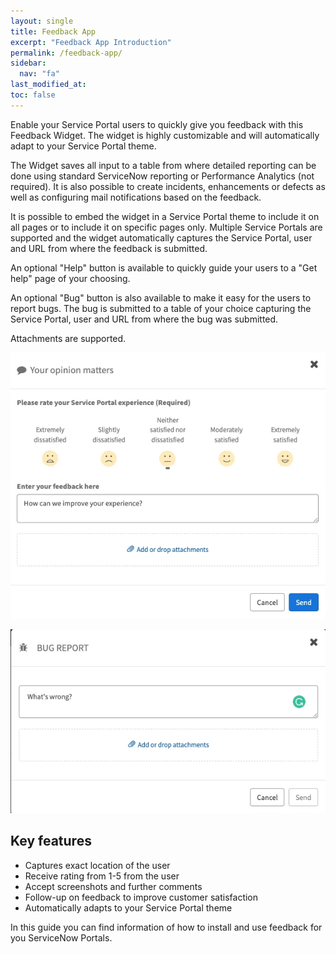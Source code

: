 ```yaml
---
layout: single
title: Feedback App 
excerpt: "Feedback App Introduction"
permalink: /feedback-app/
sidebar:
  nav: "fa"
last_modified_at: 
toc: false
---
```


Enable your Service Portal users to quickly give you feedback with this Feedback Widget. The widget is highly customizable and will automatically adapt to your Service Portal theme.

The Widget saves all input to a table from where detailed reporting can be done using standard ServiceNow reporting or Performance Analytics (not required). It is also possible to create incidents, enhancements or defects as well as configuring mail notifications based on the feedback.

It is possible to embed the widget in a Service Portal theme to include it on all pages or to include it on specific pages only. Multiple Service Portals are supported and the widget automatically captures the Service Portal, user and URL from where the feedback is submitted.

An optional "Help" button is available to quickly guide your users to a "Get help" page of your choosing.

An optional "Bug" button is also available to make it easy for the users to report bugs. The bug is submitted to a table of your choice capturing the Service Portal, user and URL from where the bug was submitted.

Attachments are supported.

![feedback](/assets/images/x_autps_feed_feedback.webp)

![bug](/assets/images/x_autps_feed_bug.webp)

## Key features 
- Captures exact location of the user
- Receive rating from 1-5 from the user
- Accept screenshots and further comments
- Follow-up on feedback to improve customer satisfaction
- Automatically adapts to your Service Portal theme

In this guide you can find information of how to install and use feedback for you ServiceNow Portals.